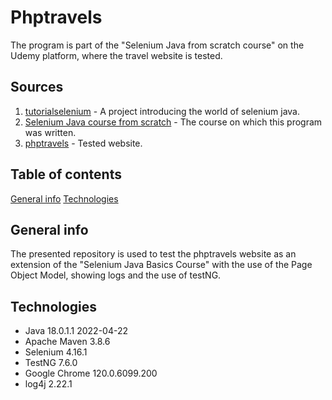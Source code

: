 # Phptravels
The program is part of the "Selenium Java from scratch course" on the Udemy platform, where the travel website is tested.
## Sources
1. [tutorialselenium](https://github.com/bartoszlagoda/tutorialselenium) - A project introducing the world of selenium java.
2. [Selenium Java course from scratch](https://www.udemy.com/course/kurs-selenium-java/) - The course on which this program was written.
3. [phptravels](http://www.kurs-selenium.pl/demo/) - Tested website.
## Table of contents
[General info](#general-info)
[Technologies](#technologies)
## General info
The presented repository is used to test the phptravels website as an extension of the "Selenium Java Basics Course" with the use of the Page Object Model, showing logs and the use of testNG.
## Technologies
* Java 18.0.1.1 2022-04-22
* Apache Maven 3.8.6
* Selenium 4.16.1
* TestNG 7.6.0
* Google Chrome 120.0.6099.200
* log4j 2.22.1


